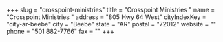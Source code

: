 +++
slug = "crosspoint-ministries"
title = "Crosspoint Ministries "
name = "Crosspoint Ministries "
address = "805 Hwy 64 West"
cityIndexKey = "city-ar-beebe"
city = "Beebe"
state = "AR"
postal = "72012"
website = ""
phone = "501 882-7766"
fax = ""
+++

